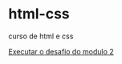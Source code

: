 # html-css
 curso de html e css

<a href="https://arthurricard0.github.io/html-css/DESAFIO%20DO%20MODULO/desafio.html" target='blank'>Executar o desafio do modulo 2</a>